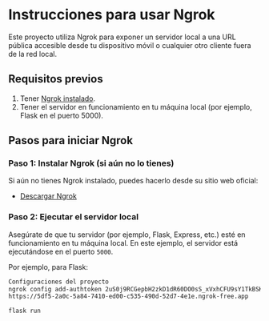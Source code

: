 # Instrucciones para usar Ngrok

Este proyecto utiliza Ngrok para exponer un servidor local a una URL pública accesible desde tu dispositivo móvil o cualquier otro cliente fuera de la red local.

## Requisitos previos

1. Tener [Ngrok instalado](https://ngrok.com/download).
2. Tener el servidor en funcionamiento en tu máquina local (por ejemplo, Flask en el puerto 5000).

## Pasos para iniciar Ngrok

### Paso 1: Instalar Ngrok (si aún no lo tienes)
Si aún no tienes Ngrok instalado, puedes hacerlo desde su sitio web oficial:

- [Descargar Ngrok](https://ngrok.com/download)

### Paso 2: Ejecutar el servidor local

Asegúrate de que tu servidor (por ejemplo, Flask, Express, etc.) esté en funcionamiento en tu máquina local. En este ejemplo, el servidor está ejecutándose en el puerto `5000`.

Por ejemplo, para Flask:

```bash
Configuraciones del proyecto
ngrok config add-authtoken 2uS0j9RCGepbH2zkD1dR60DO0sS_xVxhCFU9sY1TkBSKjhxS
https://5df5-2a0c-5a84-7410-ed00-c535-490d-52d7-4e1e.ngrok-free.app

flask run
